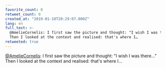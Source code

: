 ```yaml
---
favorite_count: 0
retweet_count: 0
created_at: "2019-01-10T20:29:07.000Z"
lang: en
full_text: >-
  @AmelieCornelis: I first saw the picture and thought: "I wish I was there..."
  Then I looked at the context and realised: that's where I…
retweeted: true
---
```


[@AmelieCornelis](https://twitter.com/AmelieCornelis): I first saw the picture
and thought: "I wish I was there..." Then I looked at the context and realised:
that's where I…

